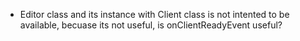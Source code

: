 - Editor class and its instance with Client class is not intented to be available, becuase its not useful, is onClientReadyEvent useful?